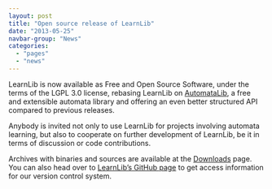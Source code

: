 ```yaml
---
layout: post
title: "Open source release of LearnLib"
date: "2013-05-25"
navbar-group: "News"
categories:
  - "pages"
  - "news"
---
```


LearnLib is now available as Free and Open Source Software, under the terms of the LGPL 3.0 license, rebasing LearnLib on [AutomataLib](https://github.com/learnlib/automatalib), a free and extensible automata library and offering an even better structured API compared to previous releases.

Anybody is invited not only to use LearnLib for projects involving automata learning, but also to cooperate on further development of LearnLib, be it in terms of discussion or code contributions.

Archives with binaries and sources are available at the [Downloads](https://learnlib.de/resources/version-history/) page.
You can also head over to [LearnLib’s GitHub page](https://github.com/learnlib/learnlib) to get access information for our version control system.

